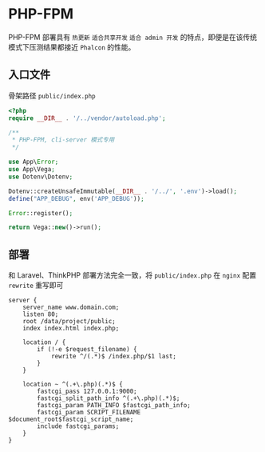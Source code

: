 # PHP-FPM

PHP-FPM 部署具有 `热更新` `适合共享开发` `适合 admin 开发` 的特点，即便是在该传统模式下压测结果都接近 `Phalcon` 的性能。

## 入口文件

骨架路径 `public/index.php`

```php
<?php
require __DIR__ . '/../vendor/autoload.php';

/**
 * PHP-FPM, cli-server 模式专用
 */

use App\Error;
use App\Vega;
use Dotenv\Dotenv;

Dotenv::createUnsafeImmutable(__DIR__ . '/../', '.env')->load();
define("APP_DEBUG", env('APP_DEBUG'));

Error::register();

return Vega::new()->run();
```

## 部署

和 Laravel、ThinkPHP 部署方法完全一致，将 `public/index.php` 在 `nginx` 配置 `rewrite` 重写即可

```
server {
    server_name www.domain.com;
    listen 80;
    root /data/project/public;
    index index.html index.php;

    location / {
        if (!-e $request_filename) {
            rewrite ^/(.*)$ /index.php/$1 last;
        }
    }

    location ~ ^(.+\.php)(.*)$ {
        fastcgi_pass 127.0.0.1:9000;
        fastcgi_split_path_info ^(.+\.php)(.*)$;
        fastcgi_param PATH_INFO $fastcgi_path_info;
        fastcgi_param SCRIPT_FILENAME $document_root$fastcgi_script_name;
        include fastcgi_params;
    }
}
```

